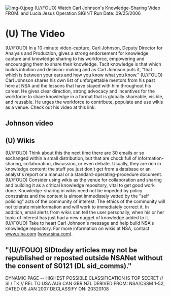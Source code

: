 ![img-0.jpeg](img-0.jpeg)
(U//FOUO) Watch Carl Johnson's Knowledge-Sharing Video
FROM: and Lucia Jesus
Operation SIGINT
Run Date: 09/25/2006

# (U) The Video 

(U//FOUO) In a 10-minute video-capture, Carl Johnson, Deputy Director for Analysis and Production, gives a strong endorsement for knowledge capture and knowledge sharing to his workforce, empowering and encouraging them to share their knowledge. Tacit knowledge is that which builds intuition and decision-making and as Carl Johnson puts it, "that which is between your ears and how you know what you know."
(U//FOUO) Carl Johnson shares his own list of unforgettable mentors from his past here at NSA and the lessons that have stayed with him throughout his career. He gives clear direction, strong advocacy and incentives for the workforce to share knowledge in a format that is globally shareable, visible, and reusable. He urges the workforce to contribute, populate and use wikis as a venue. Check out his video at this link:

## Johnson video

## (U) Wikis

(U//FOUO) Think about this the next time there are 30 emails or so exchanged within a small distribution, but that are chock full of information-sharing, collaboration, discussion, or even debate. Usually, they are rich in knowledge content; the stuff you just don't get from a database or an analyst's report or a manual or a standard-operating-procedure document.
(U//FOUO) Consider using wikis as the venue for collaboration and sharing and building it as a critical knowledge repository, vital to get good work done. Knowledge-sharing in wikis need not be impeded by policy constraints and the content is almost immediately vetted by the "self policing" acts of the community of interest. The ethics of the community will not tolerate misinformation and will work to immediately correct it. In addition, email alerts from wikis can tell the user personally, when his or her topic of interest has just had a new nugget of knowledge added to it.
(U//FOUO) Take to heart Carl Johnson's message and help build NSA's knowledge repository. For more information on wikis at NSA, contact www.sina.com (www.sina.com).

## "(U//FOUO) SIDtoday articles may not be republished or reposted outside NSANet without the consent of $\mathbf{S 0 1 2 1}$ (DL sid_comms)."

DYNAMIC PAGE -- HIGHEST POSSIBLE CLASSIFICATION IS TOP SECRET // SI / TK // REL TO USA AUS CAN GBR NZL DERIVED FROM: NSA/CSSM 1-52, DATED 08 JAN 2007 DECLASSIFY ON: 20320108
